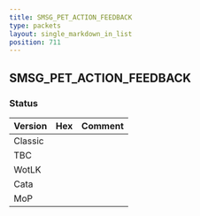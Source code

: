 ```yaml
---
title: SMSG_PET_ACTION_FEEDBACK
type: packets
layout: single_markdown_in_list
position: 711
---
```


## SMSG_PET_ACTION_FEEDBACK

### Status

Version | Hex | Comment
---------- | ---------- | ---------- 
Classic |  |  
TBC |  |  
WotLK |  |  
Cata |  |  
MoP |  |  